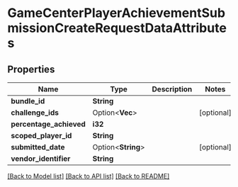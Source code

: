 # GameCenterPlayerAchievementSubmissionCreateRequestDataAttributes

## Properties

Name | Type | Description | Notes
------------ | ------------- | ------------- | -------------
**bundle_id** | **String** |  | 
**challenge_ids** | Option<**Vec<String>**> |  | [optional]
**percentage_achieved** | **i32** |  | 
**scoped_player_id** | **String** |  | 
**submitted_date** | Option<**String**> |  | [optional]
**vendor_identifier** | **String** |  | 

[[Back to Model list]](../README.md#documentation-for-models) [[Back to API list]](../README.md#documentation-for-api-endpoints) [[Back to README]](../README.md)


